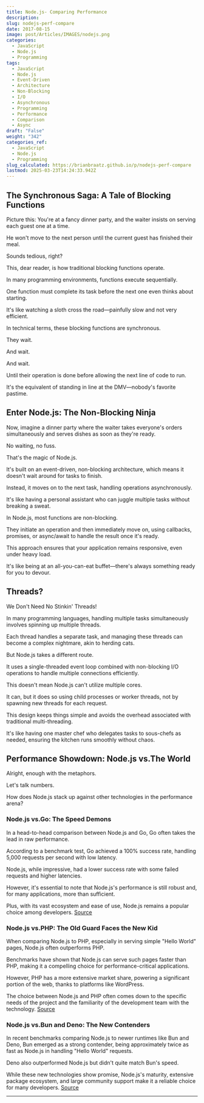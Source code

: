 ```yaml
---
title: Node.js- Comparing Performance
description: 
slug: nodejs-perf-compare
date: 2017-08-15
image: post/Articles/IMAGES/nodejs.png
categories:
  - JavaScript
  - Node.js
  - Programming
tags:
  - JavaScript
  - Node.js
  - Event-Driven
  - Architecture
  - Non-Blocking
  - I/O
  - Asynchronous
  - Programming
  - Performance
  - Comparison
  - Async
draft: "False"
weight: "342"
categories_ref:
  - JavaScript
  - Node.js
  - Programming
slug_calculated: https://brianbraatz.github.io/p/nodejs-perf-compare
lastmod: 2025-03-23T14:24:33.942Z
---
```

<!-- # Node.js: The Event-Driven, Non-Blocking Champion of the Server World

Ah, Node.js!

The crown jewel of server-side JavaScript, the hero we didn't know we needed.

If you've ever wondered how Node.js juggles multiple tasks without breaking a sweat, or why it's the go-to choice for developers who crave speed and efficiency, you're in the right place.

Buckle up, because we're about to embark on a rollercoaster ride through the event-driven, non-blocking wonderland of Node.js. -->

## The Synchronous Saga: A Tale of Blocking Functions

Picture this: You're at a fancy dinner party, and the waiter insists on serving each guest one at a time.

He won't move to the next person until the current guest has finished their meal.

Sounds tedious, right?

This, dear reader, is how traditional blocking functions operate.

In many programming environments, functions execute sequentially.

One function must complete its task before the next one even thinks about starting.

It's like watching a sloth cross the road—painfully slow and not very efficient.

In technical terms, these blocking functions are synchronous.

They wait.

And wait.

And wait.

Until their operation is done before allowing the next line of code to run.

It's the equivalent of standing in line at the DMV—nobody's favorite pastime.

## Enter Node.js: The Non-Blocking Ninja

Now, imagine a dinner party where the waiter takes everyone's orders simultaneously and serves dishes as soon as they're ready.

No waiting, no fuss.

That's the magic of Node.js.

It's built on an event-driven, non-blocking architecture, which means it doesn't wait around for tasks to finish.

Instead, it moves on to the next task, handling operations asynchronously.

It's like having a personal assistant who can juggle multiple tasks without breaking a sweat.

In Node.js, most functions are non-blocking.

They initiate an operation and then immediately move on, using callbacks, promises, or async/await to handle the result once it's ready.

This approach ensures that your application remains responsive, even under heavy load.

It's like being at an all-you-can-eat buffet—there's always something ready for you to devour.

## Threads?

We Don't Need No Stinkin' Threads!

In many programming languages, handling multiple tasks simultaneously involves spinning up multiple threads.

Each thread handles a separate task, and managing these threads can become a complex nightmare, akin to herding cats.

But Node.js takes a different route.

It uses a single-threaded event loop combined with non-blocking I/O operations to handle multiple connections efficiently.

This doesn't mean Node.js can't utilize multiple cores.

It can, but it does so using child processes or worker threads, not by spawning new threads for each request.

This design keeps things simple and avoids the overhead associated with traditional multi-threading.

It's like having one master chef who delegates tasks to sous-chefs as needed, ensuring the kitchen runs smoothly without chaos.

## Performance Showdown: Node.js vs.The World

Alright, enough with the metaphors.

Let's talk numbers.

How does Node.js stack up against other technologies in the performance arena?

### Node.js vs.Go: The Speed Demons

In a head-to-head comparison between Node.js and Go, Go often takes the lead in raw performance.

According to a benchmark test, Go achieved a 100% success rate, handling 5,000 requests per second with low latency.

Node.js, while impressive, had a lower success rate with some failed requests and higher latencies.

However, it's essential to note that Node.js's performance is still robust and, for many applications, more than sufficient.

Plus, with its vast ecosystem and ease of use, Node.js remains a popular choice among developers. [Source](https://dev.to/ocodista/node-vs-go-api-showdown-4njl)

### Node.js vs.PHP: The Old Guard Faces the New Kid

When comparing Node.js to PHP, especially in serving simple "Hello World" pages, Node.js often outperforms PHP.

Benchmarks have shown that Node.js can serve such pages faster than PHP, making it a compelling choice for performance-critical applications.

However, PHP has a more extensive market share, powering a significant portion of the web, thanks to platforms like WordPress.

The choice between Node.js and PHP often comes down to the specific needs of the project and the familiarity of the development team with the technology. [Source](https://www.reddit.com/r/PHP/comments/q5pi7v/nodejs_is_not_always_faster_than_php/)

### Node.js vs.Bun and Deno: The New Contenders

In recent benchmarks comparing Node.js to newer runtimes like Bun and Deno, Bun emerged as a strong contender, being approximately twice as fast as Node.js in handling "Hello World" requests.

Deno also outperformed Node.js but didn't quite match Bun's speed.

While these new technologies show promise, Node.js's maturity, extensive package ecosystem, and large community support make it a reliable choice for many developers. [Source](https://medium.com/deno-the-complete-reference/node-js-vs-deno-vs-bun-hello-world-performance-41a243f3c8ed)

<!-- 
## The Final Word: Why Node.js Rocks

Node.js's event-driven, non-blocking architecture makes it a powerhouse for building scalable and efficient applications.

While it may not always top the charts in raw performance metrics against every competitor, its balance of speed, simplicity, and a vast ecosystem of packages (thanks to npm) makes it a go-to choice for developers worldwide.

Whether you're building a real-time chat application, a streaming service, or a simple REST API, Node.js has got your back.

So, the next time you're at a dinner party, impress your fellow guests with tales of non-blocking I/O and event-driven architectures.

Or, you know, maybe just enjoy your meal.

Either way, Node.js is here to make your development experience as smooth and efficient as possible.
 -->

***

<!-- 
**Key Takeaways:**

| Concept                         | Description                                                                                                                                                                                                                                 |
|---------------------------------|---------------------------------------------------------------------------------------------------------------------------------------------------------------------------------------------------------------------------------------------|
| **Blocking Functions**          | Traditional functions that execute sequentially, waiting for each to complete before moving on.

It's like standing in line at a theme park—one ride at a time.                                                                               |
| **Non-Blocking Functions**      | Functions that initiate operations and move on without waiting, using callbacks or promises to handle results.

Imagine placing multiple online orders simultaneously and receiving notifications as each arrives.                             |
| **Event-Driven Architecture**   | A design where the flow is determined by events like user actions or messages.

Think of it as a pub quiz night where each question (event) prompts teams to write down answers (handlers) without interrupting the flow of the evening.       |
| **Single -->
